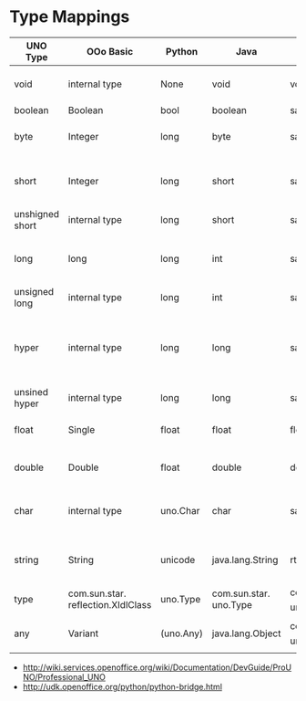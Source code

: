 
# Type Mappings

|UNO Type|OOo Basic|Python|Java|C++|Description|
|----|----|----|----|----|----|
|void|internal type|None|void|void|Empty type, used only as method return type and in any.|
|boolean|Boolean|bool|boolean|sal_Bool|Can be true or false.|
|byte|Integer|long|byte|sal_Int8|Signed 8-bit integer type (ranging from -128 to 127, inclusive).|
|short|Integer|long|short|sal_Int16|Signed 16-bit integer type (ranging from －32768 to 32767, inclusive).|
|unshigned short|internal type|long|short|sal_uInt16|Unsigned 16-bit integer type (deprecated).|
|long|long|long|int|sal_Int32|Signed 32-bit integer type (ranging from －2147483648 to 2147483647, inclusive).|
|unsigned long|internal type|long|int|sal_uInt32|Unsigned 32-bit integer type (deprecated).|
|hyper|internal type|long|long|sal_Int64|Signed 64-bit integer type (ranging from －9223372036854775808 to 9223372036854775807, inclusive).|
|unsined hyper|internal type|long|long|sal_uInt64|Unsigned 64-bit integer type (deprecated).|
|float|Single|float|float|float|IEC 60559 single precision floating point type.|
|double|Double|float|double|double|IEC 60559 double precision floating point type.|
|char|internal type|uno.Char|char|sal_Unicode|Represents individual Unicode characters (more precisely: individual UTF-16 code units).|
|string|String|unicode|java.lang.String|rtl::OUString|Represents Unicode strings (more precisely: strings of Unicode scalar values).|
|type|com.sun.star.<br />reflection.XIdlClass|uno.Type|com.sun.star.<br />uno.Type|com::sun::star::<br />uno::Type|Meta type that describes all UNO types.|
|any|Variant|(uno.Any)|java.lang.Object|com::sun::star::<br />uno::Any|Special type that can represent values of all other types.|

* http://wiki.services.openoffice.org/wiki/Documentation/DevGuide/ProUNO/Professional_UNO
* http://udk.openoffice.org/python/python-bridge.html
